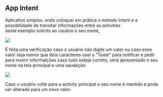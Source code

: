 ## App Intent

<p>
  Aplicativo simples, onde coloquei em prática o método Intent e a possibilidade de transitar informações entre as activities <br>
  neste exemplo solicito ao usuário o seu nome, <br>
</p> 

<img src="https://github.com/darleyleal98/intent-app/assets/132721098/5f8159cf-a3b1-43d5-9582-5b4398a80c57"> </img>

<p>
  É feita uma verificação caso o usuário não digite um valor ou caso esse valor seja menor que dois caracteres
  usei o "Toast" para notificar e pedir para inserir informalções
  caso tudo esteja correto, será apresentado o seu nome na tela principal e uma saudação:
</p>

<img src="https://github.com/darleyleal98/intent-app/assets/132721098/405f21e7-5644-415e-bca7-3595dcaeb23a"> </img>

<p> Caso o usuário volte para a activity principal o seu nome é mantido e pode ser alterado para um novo valor. </p>
